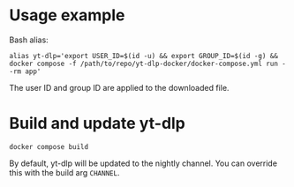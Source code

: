 # Usage example

Bash alias:

    alias yt-dlp='export USER_ID=$(id -u) && export GROUP_ID=$(id -g) && docker compose -f /path/to/repo/yt-dlp-docker/docker-compose.yml run --rm app'

The user ID and group ID are applied to the downloaded file.

# Build and update yt-dlp

    docker compose build

By default, yt-dlp will be updated to the nightly channel. You can override this with the build arg `CHANNEL`.
